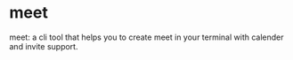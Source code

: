 # meet
meet: a cli tool that helps you to create meet in your terminal with calender and invite support.
